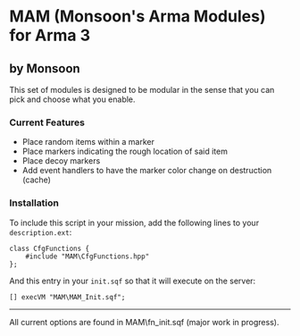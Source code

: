 # MAM (Monsoon's Arma Modules) for Arma 3

## by Monsoon

This set of modules is designed to be modular in the sense that you can pick and choose what you enable.

### Current Features
* Place random items within a marker
* Place markers indicating the rough location of said item
* Place decoy markers
* Add event handlers to have the marker color change on destruction (cache)

### Installation
To include this script in your mission, add the following lines to your ``description.ext``:

    class CfgFunctions {
        #include "MAM\CfgFunctions.hpp"
    };
    
And this entry in your ``init.sqf`` so that it will execute on the server:

    [] execVM "MAM\MAM_Init.sqf";
        
-----

All current options are found in MAM\fn_init.sqf (major work in progress).